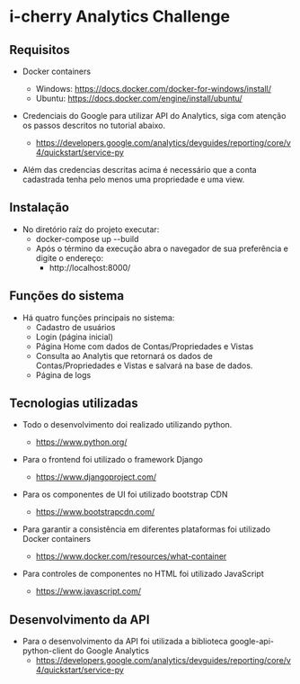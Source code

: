 # i-cherry Analytics Challenge

## Requisitos

* Docker containers
    - Windows: https://docs.docker.com/docker-for-windows/install/
    - Ubuntu: https://docs.docker.com/engine/install/ubuntu/ 

* Credenciais do Google para utilizar API do Analytics, siga com atenção os passos descritos no tutorial abaixo.
    - https://developers.google.com/analytics/devguides/reporting/core/v4/quickstart/service-py

* Além das credencias descritas acima é necessário que a conta cadastrada tenha pelo menos uma propriedade e uma view.

## Instalação

* No diretório raíz do projeto executar:
    - docker-compose up --build
    - Após o término da execução abra o navegador de sua preferência e digite o endereço:
        - http://localhost:8000/

## Funções do sistema

* Há quatro funções principais no sistema:
    - Cadastro de usuários
    - Login (página inicial)
    - Página Home com dados de Contas/Propriedades e Vistas
    - Consulta ao Analytis que retornará os dados de Contas/Propriedades e Vistas e salvará na base de dados.
    - Página de logs

## Tecnologias utilizadas

* Todo o desenvolvimento doi realizado utilizando python.
    - https://www.python.org/
* Para o frontend foi utilizado o framework Django
    - https://www.djangoproject.com/

* Para os componentes de UI foi utilizado bootstrap CDN
    - https://www.bootstrapcdn.com/

* Para garantir a consistência em diferentes plataformas foi utilizado Docker containers
    - https://www.docker.com/resources/what-container

* Para controles de componentes no HTML foi utilizado JavaScript
    - https://www.javascript.com/

## Desenvolvimento da API

* Para o desenvolvimento da API foi utilizada a biblioteca google-api-python-client do Google Analytics
    - https://developers.google.com/analytics/devguides/reporting/core/v4/quickstart/service-py
